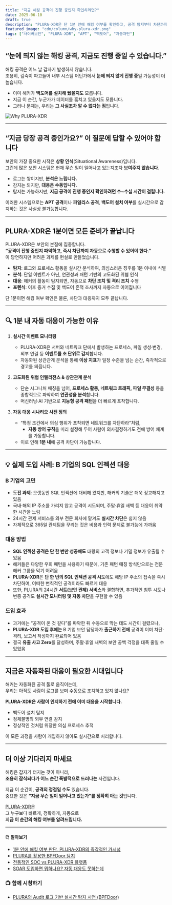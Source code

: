 ```yaml
---
title: "지금 해킹 공격이 진행 중인지 확인하려면?"
date: 2025-06-10
draft: true
description: "PLURA-XDR은 단 1분 안에 해킹 여부를 확인하고, 공격 탐지부터 차단까지 자동으로 대응합니다."
featured_image: "cdn/column/why-plura-xdr.png"
tags: ["사이버보안", "PLURA-XDR", "APT", "백도어", "자동차단"]
---
```


## “눈에 띄지 않는 해킹 공격, 지금도 진행 중일 수 있습니다.”

해킹 공격은 어느 날 갑자기 발생하지 않습니다.  
조용히, 깊숙이 파고들어 내부 시스템 어딘가에서 **눈에 띄지 않게 진행 중**일 가능성이 더 높습니다.

- 이미 해커가 **백도어를 설치해 뒀을지도** 모릅니다.  
- 지금 이 순간, 누군가가 데이터를 훔치고 있을지도 모릅니다.  
- 그러나 문제는, 우리는 **그 사실조차 알 수 없다는 점**입니다.

![Why PLURA-XDR](https://blog.plura.io/cdn/column/why-plura-xdr.png)

<!--more-->

---

## “지금 당장 공격 중인가요?” 이 질문에 답할 수 있어야 합니다

보안의 가장 중요한 시작은 **상황 인식**(Situational Awareness)입니다.  
그런데 많은 보안 시스템은 현재 무슨 일이 일어나고 있는지조차 **보여주지 않습니다**.

- 로그는 쌓이지만, **분석은 느립니다.**
- 감지는 되지만, **대응은 수동입니다.**
- 탐지는 가능하지만, **지금 공격이 진행 중인지 확인하려면 수~수십 시간이 걸립니다.**

이러한 시스템으로는 **APT 공격**이나 **파일리스 공격**, **백도어 설치 여부**를 실시간으로 감지하는 것은 사실상 불가능합니다.

---

## PLURA-XDR은 1분이면 모든 준비가 끝납니다

PLURA-XDR은 보안의 본질에 집중합니다.  
**“공격이 진행 중인지 파악하고, 즉시 차단까지 자동으로 수행할 수 있어야 한다.”**  
이 당연하지만 어려운 과제를 현실로 만들었습니다.

- **탐지**: 로그와 프로세스 활동을 실시간 분석하여, 의심스러운 징후를 1분 이내에 식별  
- **분석**: 단일 이벤트가 아닌, 연관성과 패턴 기반의 고도화된 위협 인식  
- **대응**: 해커의 활동이 탐지되면, 자동으로 **차단 조치 및 격리 조치** 수행  
- **포렌식**: 이후 증거 수집 및 백도어 흔적 조사까지 자동으로 이어집니다

단 1분이면 해킹 여부 확인은 물론, 차단과 대응까지 모두 끝납니다.

---

## 🔍 1분 내 자동 대응이 가능한 이유

1. **실시간 이벤트 모니터링**  
   - PLURA-XDR은 서버와 네트워크 단에서 발생하는 프로세스, 파일 생성·변경, 외부 연결 등 **이벤트를 초 단위로 감지**합니다.  
   - 자동화된 상관관계 분석을 통해 **이상 지표**가 일정 수준을 넘는 순간, 즉각적으로 경고를 띄웁니다.

2. **고도화된 위협 인텔리전스 & 상관관계 분석**  
   - 단순 시그니처 매칭을 넘어, **프로세스 활동, 네트워크 트래픽, 파일 무결성** 등을 종합적으로 파악하여 **연관성을 분석**합니다.  
   - 머신러닝·AI 기반으로 **지능형 공격 패턴**을 더 빠르게 포착합니다.

3. **자동 대응 시나리오 사전 정의**  
   - “특정 조건에서 의심 행위가 포착되면 네트워크를 차단하라”처럼,  
     - **자동 방어 규칙**을 미리 설정해 두어 사람이 의사결정하기도 전에 방어 체계를 가동합니다.  
   - 이로 인해 **1분 내**에 공격 차단이 가능합니다.

---

## 💡 실제 도입 사례: B 기업의 SQL 인젝션 대응

### B 기업의 고민  
- **도전 과제**: 오랫동안 SQL 인젝션에 대비해 왔지만, 해커의 기술은 더욱 정교해지고 있음  
- 국내·해외 IP 주소를 가리지 않고 공격이 시도되며, 주말·휴일 새벽 등 대응이 취약한 시간을 노림  
- 24시간 관제 서비스를 외부 전문 회사에 맡겨도 **실시간 차단**은 쉽지 않음  
- 자체적으로 365일 관제팀을 꾸리는 것은 비용과 인력 문제로 불가능에 가까움

### 대응 방법  
- **SQL 인젝션 공격은 단 한 번만 성공해도** 대량의 고객 정보나 기밀 정보가 유출될 수 있음  
- 해커들은 다양한 우회 패턴을 사용하기 때문에, 기존 패턴 매칭 방식만으로는 전문 해커 그룹을 막기 어려움  
- **PLURA-XDR**은 **단 한 번의 SQL 인젝션 공격 시도**에도 해당 IP 주소의 접속을 즉시 차단하여, 어떠한 변칙적인 공격이라도 빠르게 대응  
- 또한, PLURA의 24시간 **서트(보안 관제) 서비스**와 결합하면, 추가적인 침투 시도나 변종 공격도 **실시간 모니터링 및 자동 차단**을 구현할 수 있음

### 도입 효과  
- 과거에는 “공격이 온 것 같다”를 파악한 뒤 수동으로 막는 데도 시간이 걸렸으나,  
- **PLURA-XDR 도입 후에는** B 기업 보안 담당자가 **출근하기 전에** 공격이 이미 차단·격리, 보고서 작성까지 완료되어 있음  
- 결국 **유출 사고 Zero**를 달성하며, 주말·휴일 새벽의 보안 공백 걱정을 대폭 줄일 수 있었음

---

## 지금은 자동화된 대응이 필요한 시대입니다

해커는 자동화된 공격 툴로 움직이는데,  
우리는 아직도 사람이 로그를 보며 수동으로 조치하고 있지 않나요?

**PLURA-XDR은 사람이 인지하기 전에 이미 대응을 시작합니다.**

- 백도어 설치 탐지  
- 정체불명의 외부 연결 감지  
- 정상적인 것처럼 위장한 의심 프로세스 추적  

이 모든 과정을 사람이 개입하지 않아도 실시간으로 처리합니다.

---

## 더 이상 기다리지 마세요

해킹은 갑자기 터지는 것이 아니라,  
**조용히 잠식되다가 어느 순간 폭발적으로 드러나는** 사건입니다.

지금 이 순간이, **공격의 정점일 수도** 있습니다.  
중요한 것은 **“지금 무슨 일이 일어나고 있는가”를 정확히 아는 것**입니다.

[PLURA-XDR](https://www.plura.io)은  
그 누구보다 빠르게, 정확하게, 자동으로  
**지금 이 순간의 해킹 여부를 알려드립니다.**

---

#### 더 알아보기

- [1분 안에 해킹 여부 판단, PLURA-XDR의 즉각적인 가시성](https://blog.plura.io/ko/respond/1-minute-detection/)
- [PLURA를 활용한 BPFDoor 탐지](https://blog.plura.io/ko/respond/bpfdoor_with_plura/)
- [전통적인 SOC vs PLURA-XDR 플랫폼](https://blog.plura.io/ko/column/traditional_soc_vs_plura_xdr/)
- [SOAR 도입하면 뭐하나요? 자동 대응도 못하는데](https://blog.plura.io/ko/column/why_soar_always_fails/)

### 📺 함께 시청하기
- [PLURA의 Audit 로그 기반 실시간 탐지 시연 (BPFDoor)](https://youtu.be/Rkz7vNAM0ZY)
